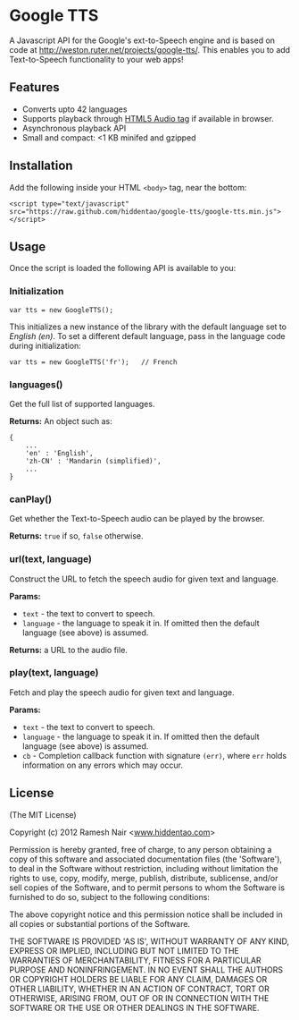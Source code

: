 # Google TTS

A Javascript API for the Google's ext-to-Speech engine and is based on code at http://weston.ruter.net/projects/google-tts/. This enables
you to add Text-to-Speech functionality to your web apps!

## Features

* Converts upto 42 languages
* Supports playback through [HTML5 Audio tag](https://developer.mozilla.org/En/HTML/Element/Audio) if available in browser.
* Asynchronous playback API
* Small and compact: <1 KB minifed and gzipped

## Installation

Add the following inside your HTML `<body>` tag, near the bottom:

    <script type="text/javascript" src="https://raw.github.com/hiddentao/google-tts/google-tts.min.js"></script>

## Usage

Once the script is loaded the following API is available to you:

### Initialization

    var tts = new GoogleTTS();

This initializes a new instance of the library with the default language set to _English (en)_. To set a different
default language, pass in the language code during initialization:

    var tts = new GoogleTTS('fr');   // French

### languages()

Get the full list of supported languages.

**Returns:** An object such as:

    {
        ...
        'en' : 'English',
        'zh-CN' : 'Mandarin (simplified)',
        ...
    }

### canPlay()

Get whether the Text-to-Speech audio can be played by the browser.

**Returns:** `true` if so, `false` otherwise.

### url(text, language)

Construct the URL to fetch the speech audio for given text and language.

**Params:**
  * `text` - the text to convert to speech.
  * `language` - the language to speak it in. If omitted then the default language (see above) is assumed.

**Returns:** a URL to the audio file.

### play(text, language)

Fetch and play the speech audio for given text and language.

**Params:**
  * `text` - the text to convert to speech.
  * `language` - the language to speak it in. If omitted then the default language (see above) is assumed.
  * `cb` - Completion callback function with signature `(err)`, where `err` holds information on any errors which may occur.


## License

(The MIT License)

Copyright (c) 2012 Ramesh Nair &lt;www.hiddentao.com&gt;

Permission is hereby granted, free of charge, to any person obtaining a copy of this software and associated documentation files (the 'Software'), to deal in the Software without restriction, including without limitation the rights to use, copy, modify, merge, publish, distribute, sublicense, and/or sell copies of the Software, and to permit persons to whom the Software is furnished to do so, subject to the following conditions:

The above copyright notice and this permission notice shall be included in all copies or substantial portions of the Software.

THE SOFTWARE IS PROVIDED 'AS IS', WITHOUT WARRANTY OF ANY KIND, EXPRESS OR IMPLIED, INCLUDING BUT NOT LIMITED TO THE WARRANTIES OF MERCHANTABILITY, FITNESS FOR A PARTICULAR PURPOSE AND NONINFRINGEMENT. IN NO EVENT SHALL THE AUTHORS OR COPYRIGHT HOLDERS BE LIABLE FOR ANY CLAIM, DAMAGES OR OTHER LIABILITY, WHETHER IN AN ACTION OF CONTRACT, TORT OR OTHERWISE, ARISING FROM, OUT OF OR IN CONNECTION WITH THE SOFTWARE OR THE USE OR OTHER DEALINGS IN THE SOFTWARE.
